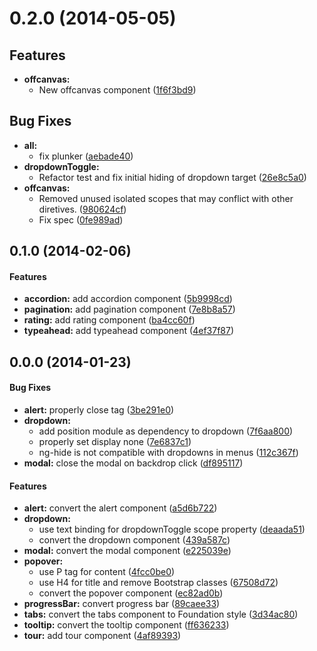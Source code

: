 # 0.2.0 (2014-05-05)

## Features

- **offcanvas:** 
  - New offcanvas component ([1f6f3bd9](http://github.com/madmimi/angular-foundation/commit/1f6f3bd9))   

## Bug Fixes

- **all:** 
  - fix plunker ([aebade40](http://github.com/madmimi/angular-foundation/commit/aebade40))  
- **dropdownToggle:** 
  - Refactor test and fix initial hiding of dropdown target ([26e8c5a0](http://github.com/madmimi/angular-foundation/commit/26e8c5a0))  
- **offcanvas:** 
  - Removed unused isolated scopes that may conflict with other diretives. ([980624cf](http://github.com/madmimi/angular-foundation/commit/980624cf))  
  - Fix spec ([0fe989ad](http://github.com/madmimi/angular-foundation/commit/0fe989ad))   

<a name="0.1.0"></a>
## 0.1.0 (2014-02-06)


#### Features

* **accordion:** add accordion component ([5b9998cd](madmimi/angular-foundation/commit/5b9998cda6b6e94d67df5351fdd1f7978a72d552))
* **pagination:** add pagination component ([7e8b8a57](madmimi/angular-foundation/commit/7e8b8a57850039b90dfe3dfe497691a0db035bfa))
* **rating:** add rating component ([ba4cc60f](madmimi/angular-foundation/commit/ba4cc60fefee9671ec783e163157fa66ea04616e))
* **typeahead:** add typeahead component ([4ef37f87](madmimi/angular-foundation/commit/4ef37f8763a21ced9a7cc774acd3ed055b4c6236))


<a name="0.2.0"></a>
## 0.0.0 (2014-01-23)


#### Bug Fixes

* **alert:** properly close  tag ([3be291e0](madmimi/angular-foundation/commit/3be291e0671cb74c3ed22ec95fbfeb54a5f1559b))
* **dropdown:**
  * add position module as dependency to dropdown ([7f6aa800](madmimi/angular-foundation/commit/7f6aa800c2b3b69bc2dce72c7ff6598afe003f7b))
  * properly set display none ([7e6837c1](madmimi/angular-foundation/commit/7e6837c19be64dea3a51aff629d3dc7d99fe5096))
  * ng-hide is not compatible with dropdowns in menus ([112c367f](madmimi/angular-foundation/commit/112c367f5270107fc1aedfceb7d128529ac96776))
* **modal:** close the modal on backdrop click ([df895117](madmimi/angular-foundation/commit/df89511775a0b72204f3edc78b53211e51547838))


#### Features

* **alert:** convert the alert component ([a5d6b722](madmimi/angular-foundation/commit/a5d6b722dd43d26304852daad1fe6498e0e53091))
* **dropdown:**
  * use text binding for dropdownToggle scope property ([deaada51](madmimi/angular-foundation/commit/deaada51b67b3f0c8822714f55d00e2d2365404b))
  * convert the dropdown component ([439a587c](madmimi/angular-foundation/commit/439a587c9025ce37552d0df80fa92687c8ebcf11))
* **modal:** convert the modal component ([e225039e](madmimi/angular-foundation/commit/e225039ec27e55424d8b4e696aa4c34675026c63))
* **popover:**
  * use P tag for content ([4fcc0be0](madmimi/angular-foundation/commit/4fcc0be0383c6e3e56413a4ab3665f8584071438))
  * use H4 for title and remove Bootstrap classes ([67508d72](madmimi/angular-foundation/commit/67508d72f4c8df1c24c578c49154ea4b28884343))
  * convert the popover component ([ec82ad0b](madmimi/angular-foundation/commit/ec82ad0b4ebd0f2ab3e7584272f96642a5f65931))
* **progressBar:** convert progress bar ([89caee33](madmimi/angular-foundation/commit/89caee33f1ff1aa6370b7032cdec4fa54a149f86))
* **tabs:** convert the tabs component to Foundation style ([3d34ac80](madmimi/angular-foundation/commit/3d34ac8033d1cd4b8e7835f332f47de94847c141))
* **tooltip:** convert the tooltip component ([ff636233](madmimi/angular-foundation/commit/ff636233ec453a74512515ea426a7a90ec35d1bb))
* **tour:** add tour component ([4af89393](madmimi/angular-foundation/commit/4af89393f63bd2e5be6e592dc100c0ca006fa5e5))
